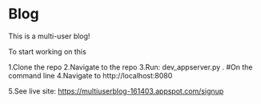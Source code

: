 # Blog
This is a multi-user blog!

To start working on this

1.Clone the repo
2.Navigate to the repo
3.Run: dev_appserver.py . #On the command line
4.Navigate to http://localhost:8080


5.See live site: https://multiuserblog-161403.appspot.com/signup
